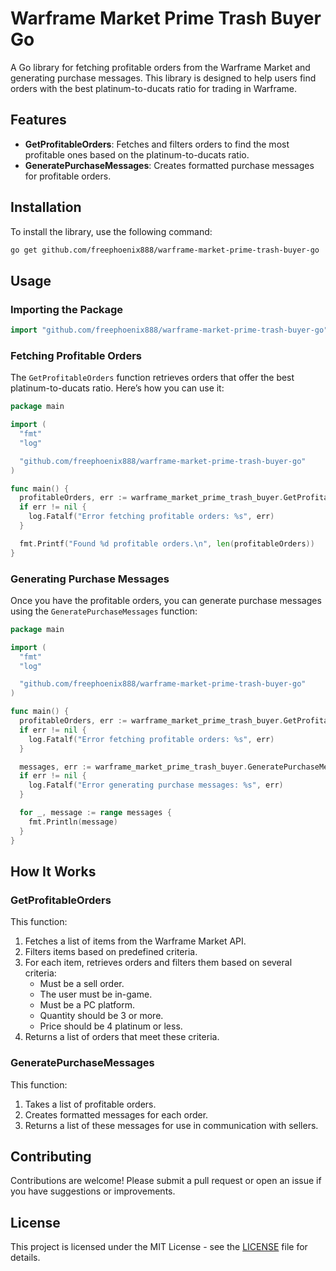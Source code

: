 # Warframe Market Prime Trash Buyer Go

A Go library for fetching profitable orders from the Warframe Market and generating purchase messages. This library is designed to help users find orders with the best platinum-to-ducats ratio for trading in Warframe.

## Features

- **GetProfitableOrders**: Fetches and filters orders to find the most profitable ones based on the platinum-to-ducats ratio.
- **GeneratePurchaseMessages**: Creates formatted purchase messages for profitable orders.

## Installation

To install the library, use the following command:

```sh
go get github.com/freephoenix888/warframe-market-prime-trash-buyer-go
```

## Usage

### Importing the Package

```go
import "github.com/freephoenix888/warframe-market-prime-trash-buyer-go"
```

### Fetching Profitable Orders

The `GetProfitableOrders` function retrieves orders that offer the best platinum-to-ducats ratio. Here’s how you can use it:

```go
package main

import (
  "fmt"
  "log"

  "github.com/freephoenix888/warframe-market-prime-trash-buyer-go"
)

func main() {
  profitableOrders, err := warframe_market_prime_trash_buyer.GetProfitableOrders()
  if err != nil {
    log.Fatalf("Error fetching profitable orders: %s", err)
  }

  fmt.Printf("Found %d profitable orders.\n", len(profitableOrders))
}
```

### Generating Purchase Messages

Once you have the profitable orders, you can generate purchase messages using the `GeneratePurchaseMessages` function:

```go
package main

import (
  "fmt"
  "log"

  "github.com/freephoenix888/warframe-market-prime-trash-buyer-go"
)

func main() {
  profitableOrders, err := warframe_market_prime_trash_buyer.GetProfitableOrders()
  if err != nil {
    log.Fatalf("Error fetching profitable orders: %s", err)
  }

  messages, err := warframe_market_prime_trash_buyer.GeneratePurchaseMessages(profitableOrders)
  if err != nil {
    log.Fatalf("Error generating purchase messages: %s", err)
  }

  for _, message := range messages {
    fmt.Println(message)
  }
}
```

## How It Works

### GetProfitableOrders

This function:
1. Fetches a list of items from the Warframe Market API.
2. Filters items based on predefined criteria.
3. For each item, retrieves orders and filters them based on several criteria:
   - Must be a sell order.
   - The user must be in-game.
   - Must be a PC platform.
   - Quantity should be 3 or more.
   - Price should be 4 platinum or less.
4. Returns a list of orders that meet these criteria.

### GeneratePurchaseMessages

This function:
1. Takes a list of profitable orders.
2. Creates formatted messages for each order.
3. Returns a list of these messages for use in communication with sellers.

## Contributing

Contributions are welcome! Please submit a pull request or open an issue if you have suggestions or improvements.

## License

This project is licensed under the MIT License - see the [LICENSE](LICENSE) file for details.

